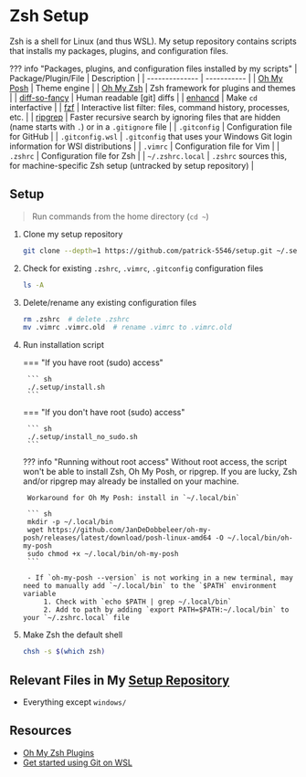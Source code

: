 # Zsh Setup

Zsh is a shell for Linux (and thus WSL). My setup repository contains scripts that installs my packages, plugins, and configuration files.

??? info "Packages, plugins, and configuration files installed by my scripts"
    | Package/Plugin/File | Description |
    | -------------- | ----------- |
    | [Oh My Posh](https://ohmyposh.dev/docs/) | Theme engine |
    | [Oh My Zsh](https://github.com/ohmyzsh/ohmyzsh) | Zsh framework for plugins and themes |
    | [diff-so-fancy](https://github.com/so-fancy/diff-so-fancy) | Human readable \[git\] diffs |
    | [enhancd](https://github.com/b4b4r07/enhancd) | Make `cd` interfactive |
    | [fzf](https://github.com/junegunn/fzf) | Interactive list filter: files, command history, processes, etc. |
    | [ripgrep](https://github.com/BurntSushi/ripgrep) | Faster recursive search by ignoring files that are hidden (name starts with `.`) or in a `.gitignore` file |
    | `.gitconfig` | Configuration file for GitHub |
    | `.gitconfig.wsl` | `.gitconfig` that uses your Windows Git login information for WSl distributions |
    | `.vimrc` | Configuration file for Vim |
    | `.zshrc` | Configuration file for Zsh |
    | `~/.zshrc.local` | `.zshrc` sources this, for machine-specific Zsh setup (untracked by setup repository) |

## Setup

> Run commands from the home directory (`cd ~`)

1. Clone my setup repository

    ``` sh
    git clone --depth=1 https://github.com/patrick-5546/setup.git ~/.setup
    ```

2. Check for existing `.zshrc`, `.vimrc`, `.gitconfig` configuration files

    ``` sh
    ls -A
    ```

3. Delete/rename any existing configuration files

    ``` sh
    rm .zshrc  # delete .zshrc
    mv .vimrc .vimrc.old  # rename .vimrc to .vimrc.old
    ```

4. Run installation script

    === "If you have root (sudo) access"

        ``` sh
        ./.setup/install.sh
        ```

    === "If you don't have root (sudo) access"

        ``` sh
        ./.setup/install_no_sudo.sh
        ```

    ??? info "Running without root access"
        Without root access, the script won't be able to install Zsh, Oh My Posh, or ripgrep. If you are
        lucky, Zsh and/or ripgrep may already be installed on your machine.

        Workaround for Oh My Posh: install in `~/.local/bin`

        ``` sh
        mkdir -p ~/.local/bin
        wget https://github.com/JanDeDobbeleer/oh-my-posh/releases/latest/download/posh-linux-amd64 -O ~/.local/bin/oh-my-posh
        sudo chmod +x ~/.local/bin/oh-my-posh
        ```

        - If `oh-my-posh --version` is not working in a new terminal, may need to manually add `~/.local/bin` to the `$PATH` environment variable
            1. Check with `echo $PATH | grep ~/.local/bin`
            2. Add to path by adding `export PATH=$PATH:~/.local/bin` to your `~/.zshrc.local` file

5. Make Zsh the default shell

    ``` sh
    chsh -s $(which zsh)
    ```

## Relevant Files in My [Setup Repository](https://github.com/patrick-5546/setup)

- Everything except `windows/`

## Resources

- [Oh My Zsh Plugins](https://github.com/ohmyzsh/ohmyzsh/tree/master/plugins)
- [Get started using Git on WSL](https://docs.microsoft.com/en-us/windows/wsl/tutorials/wsl-git)
